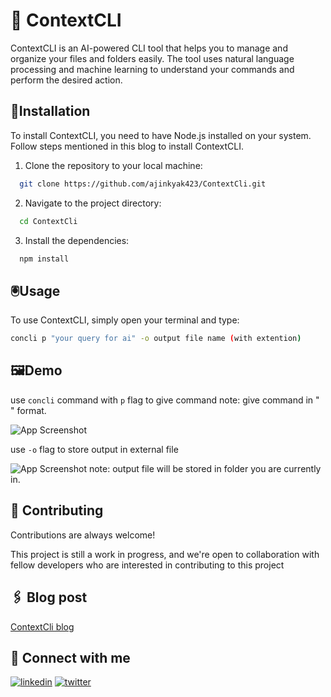
# 🧠 ContextCLI

ContextCLI is an AI-powered CLI tool that helps you to manage and organize your files and folders easily. The tool uses natural language processing and machine learning to understand your commands and perform the desired action.


## 💾Installation

To install ContextCLI, you need to have Node.js installed on your system. Follow steps mentioned in this blog to install ContextCLI. 

1) Clone the repository to your local machine:

```bash
  git clone https://github.com/ajinkyak423/ContextCli.git

```
2) Navigate to the project directory:


```bash
  cd ContextCli

```

3) Install the dependencies:

```bash
  npm install

```
## 🖲️Usage
To use ContextCLI, simply open your terminal and type:

```bash 
concli p "your query for ai" -o output file name (with extention)
```
## 🖼️Demo

use `concli` command with `p` flag to give command 
note: give command in " " format.  

![App Screenshot](https://file.notion.so/f/s/754de913-3dc6-43c8-a16f-5447bd33f496/Untitled.png?id=18a55d62-84f0-425b-a32d-263033ed0fa0&table=block&spaceId=25f57f12-f918-48ed-9833-001e1a444472&expirationTimestamp=1681729206749&signature=n4-npMoI54RfuR1rYTRw2rn70cqxjVZd7uncAO_Dza4&downloadName=Untitled.png)


use `-o` flag to store output in external file 

![App Screenshot](https://file.notion.so/f/s/3435c907-d255-4fd1-89fa-2dfe9c5811ea/Untitled.png?id=6bf8ad09-630a-42df-a679-615aaa3f0b0b&table=block&spaceId=25f57f12-f918-48ed-9833-001e1a444472&expirationTimestamp=1681729560443&signature=qNJsoS2gkM7MQyBaKMSiMHPJoFIG8wvFeha4MUem92Q&downloadName=Untitled.png)
note: output file will be stored in folder you are currently in.



## 🚩 Contributing

Contributions are always welcome!

This project is still a work in progress, and we're open to collaboration with fellow developers who are interested in contributing to this project



## 🖇️ Blog post

[ContextCli blog](https://linktodocumentation)


## 🚀 Connect with me 
[![linkedin](https://img.shields.io/badge/linkedin-0A66C2?style=for-the-badge&logo=linkedin&logoColor=white)](https://www.linkedin.com/in/ajinkya-kumbhar-0a439b202/)
[![twitter](https://img.shields.io/badge/twitter-1DA1F2?style=for-the-badge&logo=twitter&logoColor=white)](https://twitter.com/ajinkyak423)

